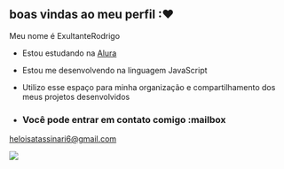 ## boas vindas ao meu perfil :❤

Meu nome é ExultanteRodrigo

- Estou estudando na [Alura](https://www.alura.com.br)
- Estou me desenvolvendo na linguagem JavaScript
- Utilizo esse espaço para minha organização e compartilhamento dos meus projetos desenvolvidos

- ### Você pode entrar em contato comigo :mailbox

heloisatassinari6@gmail.com




![](https://media1.tenor.com/m/tORjMJ0DuKgAAAAC/thanks-thank-u.gif)
